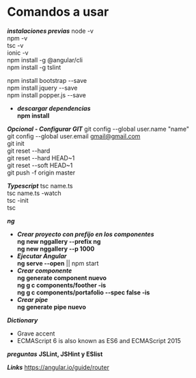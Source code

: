 # Comandos a usar  
***instalaciones previas***
node -v  
npm -v  
tsc -v  
ionic -v  
npm install -g @angular/cli  
npm install -g tslint  

npm install bootstrap --save  
npm install jquery --save  
npm install popper.js --save   
* ***descargar dependencias***  
**npm install**

***Opcional - Configurar GIT***
git config --global user.name "name"  
git config --global user.email gmail@gmail.com  
git init  
git reset <commit> --hard  
git reset --hard HEAD~1  
git reset --soft HEAD~1  
git push -f origin master  

***Typescript***
tsc name.ts  
tsc name.ts -watch  
tsc -init  
tsc  

***ng***
* ***Crear proyecto con prefijo en los componentes***  
**ng new nggallery --prefix ng**  
**ng new nggallery --p 1000**  
* ***Ejecutar Angular***  
**ng serve --open** || npm start 
* ***Crear componente***  
**ng generate component nuevo**  
**ng g c components/foother -is**  
**ng g c components/portafolio --spec false -is**  
* ***Crear pipe***  
**ng generate pipe nuevo**  

***Dictionary***
* Grave accent  
* ECMAScript 6 is also known as ES6 and ECMAScript 2015  

***preguntas***
**JSLint, JSHint y ESlist**

***Links***
https://angular.io/guide/router  


